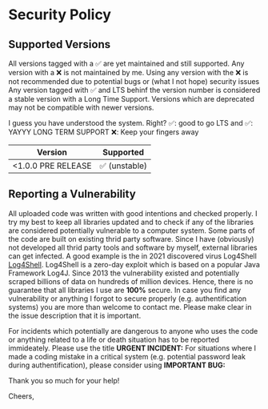 # Security Policy

## Supported Versions

All versions tagged with a ✅ are yet maintained and still supported.
Any version with a :x: is not maintained by me. Using any version with the :x: is not recommended due to potential bugs or (what I not hope) security issues
Any version tagged with ✅ and LTS behinf the version number is considered a stable version with a Long Time Support.
Versions which are deprecated may not be compatible with newer versions.

I guess you have understood the system. Right? 
✅: good to go 
LTS and  ✅: YAYYY LONG TERM SUPPORT
:x:: Keep your fingers away




| Version | Supported          |
| ------- | ------------------ |
| <1.0.0 PRE RELEASE| :white_check_mark: (unstable)|


## Reporting a Vulnerability

All uploaded code was written with good intentions and checked properly. I try my best to keep all libraries updated and to check if any of the libraries are considered potentially vulnerable to a computer system.
Some parts of the code are built on existing thrid party software. Since I have (obviously) not developed all thrid party tools and software by myself, external libraries can get infected. A good example is the in 2021 discovered virus Log4Shell [Log4Shell](https://en.wikipedia.org/wiki/Log4Shell). Log4Shell is a zero-day exploit which is based on a popular Java Framework Log4J. Since 2013 the vulnerability existed and potentially scraped billions of data on hundreds of million devices. 
Hence, there is no guarantee that all libraries I use are **100%** secure. In case you find any vulnerability or anything I forgot to secure properly (e.g. authentification systems) you are more than welcome to contact me. Please make clear in the issue description that it is important.

For incidents which potentially are dangerous to anyone who uses the code or anything related to a life or death situation has to be reported immideately. Please use the title **URGENT INCIDENT:** <description>
For situations where I made a coding mistake in a critical system (e.g. potential password leak during authentification), please consider using **IMPORTANT BUG:** <decription>


Thank you so much for your help!

Cheers,
